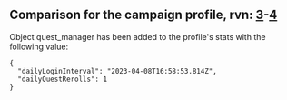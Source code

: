 ## Comparison for the campaign profile, rvn: [3](https://github.com/PRO100KatYT/FortniteProfileRevisions/tree/main/profiles/campaign/3%20campaign.json)-[4](https://github.com/PRO100KatYT/FortniteProfileRevisions/tree/main/profiles/campaign/4%20campaign.json)

Object quest_manager has been added to the profile's stats with the following value:

```
{
  "dailyLoginInterval": "2023-04-08T16:58:53.814Z",
  "dailyQuestRerolls": 1
}
```

<br><br>
